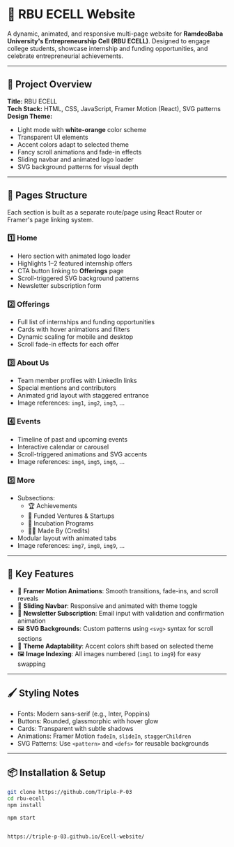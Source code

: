 # 🚀 RBU ECELL Website

A dynamic, animated, and responsive multi-page website for **RamdeoBaba University's Entrepreneurship Cell (RBU ECELL)**. Designed to engage college students, showcase internship and funding opportunities, and celebrate entrepreneurial achievements.

---

## 🎯 Project Overview

**Title:** RBU ECELL  
**Tech Stack:** HTML, CSS, JavaScript, Framer Motion (React), SVG patterns  
**Design Theme:**  
- Light mode with **white-orange** color scheme  
- Transparent UI elements  
- Accent colors adapt to selected theme  
- Fancy scroll animations and fade-in effects  
- Sliding navbar and animated logo loader  
- SVG background patterns for visual depth

---

## 🧭 Pages Structure

Each section is built as a separate route/page using React Router or Framer's page linking system.

### 1️⃣ Home
- Hero section with animated logo loader
- Highlights 1–2 featured internship offers
- CTA button linking to **Offerings** page
- Scroll-triggered SVG background patterns
- Newsletter subscription form

### 2️⃣ Offerings
- Full list of internships and funding opportunities
- Cards with hover animations and filters
- Dynamic scaling for mobile and desktop
- Scroll fade-in effects for each offer

### 3️⃣ About Us
- Team member profiles with LinkedIn links
- Special mentions and contributors
- Animated grid layout with staggered entrance
- Image references: `img1`, `img2`, `img3`, ...

### 4️⃣ Events
- Timeline of past and upcoming events
- Interactive calendar or carousel
- Scroll-triggered animations and SVG accents
- Image references: `img4`, `img5`, `img6`, ...

### 5️⃣ More
- Subsections:
  - 🏆 Achievements
  - 🚀 Funded Ventures & Startups
  - 🧪 Incubation Programs
  - 👨‍💻 Made By (Credits)
- Modular layout with animated tabs
- Image references: `img7`, `img8`, `img9`, ...

---

## 🧩 Key Features

- 🎨 **Framer Motion Animations**: Smooth transitions, fade-ins, and scroll reveals
- 🧭 **Sliding Navbar**: Responsive and animated with theme toggle
- 📩 **Newsletter Subscription**: Email input with validation and confirmation animation
- 🖼️ **SVG Backgrounds**: Custom patterns using `<svg>` syntax for scroll sections
- 🔄 **Theme Adaptability**: Accent colors shift based on selected theme
- 🖼️ **Image Indexing**: All images numbered (`img1` to `img9`) for easy swapping

---

## 🖌️ Styling Notes

- Fonts: Modern sans-serif (e.g., Inter, Poppins)
- Buttons: Rounded, glassmorphic with hover glow
- Cards: Transparent with subtle shadows
- Animations: Framer Motion `fadeIn`, `slideIn`, `staggerChildren`
- SVG Patterns: Use `<pattern>` and `<defs>` for reusable backgrounds

---

## 📦 Installation & Setup

```bash
git clone https://github.com/Triple-P-03
cd rbu-ecell
npm install

npm start


https://triple-p-03.github.io/Ecell-website/
